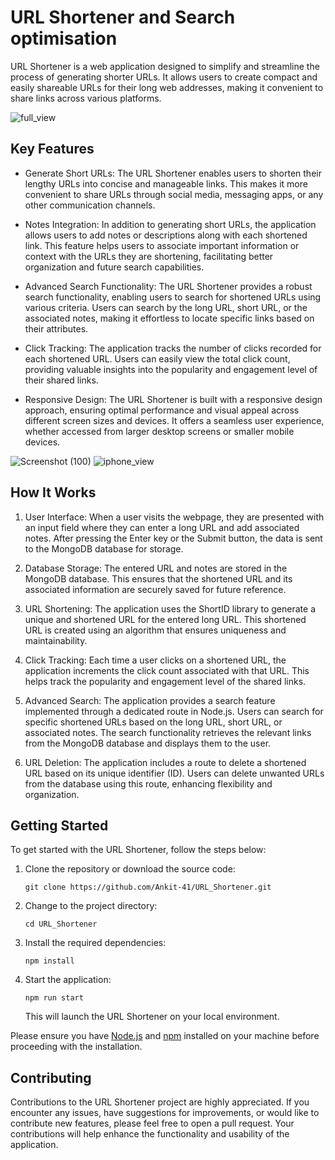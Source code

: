 # URL Shortener and Search optimisation

URL Shortener is a web application designed to simplify and streamline the process of generating shorter URLs. It allows users to create compact and easily shareable URLs for their long web addresses, making it convenient to share links across various platforms.


![full_view](https://github.com/Ankit-41/URL_Shortner/assets/98843149/41f0b8b8-2087-43b4-8d3b-ef747a1d5b4a)


## Key Features

- Generate Short URLs: The URL Shortener enables users to shorten their lengthy URLs into concise and manageable links. This makes it more convenient to share URLs through social media, messaging apps, or any other communication channels.

- Notes Integration: In addition to generating short URLs, the application allows users to add notes or descriptions along with each shortened link. This feature helps users to associate important information or context with the URLs they are shortening, facilitating better organization and future search capabilities.

- Advanced Search Functionality: The URL Shortener provides a robust search functionality, enabling users to search for shortened URLs using various criteria. Users can search by the long URL, short URL, or the associated notes, making it effortless to locate specific links based on their attributes.

- Click Tracking: The application tracks the number of clicks recorded for each shortened URL. Users can easily view the total click count, providing valuable insights into the popularity and engagement level of their shared links.

- Responsive Design: The URL Shortener is built with a responsive design approach, ensuring optimal performance and visual appeal across different screen sizes and devices. It offers a seamless user experience, whether accessed from larger desktop screens or smaller mobile devices.

![Screenshot (100)](https://github.com/Ankit-41/URL_Shortner/assets/98843149/db8c742b-c969-4f2f-aede-a49b632c3e5b)     ![iphone_view](https://github.com/Ankit-41/URL_Shortner/assets/98843149/4faf369f-3b6f-4266-8660-2d644c15034e)


## How It Works

1. User Interface: When a user visits the webpage, they are presented with an input field where they can enter a long URL and add associated notes. After pressing the Enter key or the Submit button, the data is sent to the MongoDB database for storage.

2. Database Storage: The entered URL and notes are stored in the MongoDB database. This ensures that the shortened URL and its associated information are securely saved for future reference.

3. URL Shortening: The application uses the ShortID library to generate a unique and shortened URL for the entered long URL. This shortened URL is created using an algorithm that ensures uniqueness and maintainability.

4. Click Tracking: Each time a user clicks on a shortened URL, the application increments the click count associated with that URL. This helps track the popularity and engagement level of the shared links.

5. Advanced Search: The application provides a search feature implemented through a dedicated route in Node.js. Users can search for specific shortened URLs based on the long URL, short URL, or associated notes. The search functionality retrieves the relevant links from the MongoDB database and displays them to the user.

6. URL Deletion: The application includes a route to delete a shortened URL based on its unique identifier (ID). Users can delete unwanted URLs from the database using this route, enhancing flexibility and organization.

## Getting Started

To get started with the URL Shortener, follow the steps below:

1. Clone the repository or download the source code:

   ```
   git clone https://github.com/Ankit-41/URL_Shortener.git
   ```

2. Change to the project directory:

   ```
   cd URL_Shortener
   ```

3. Install the required dependencies:

   ```
   npm install
   ```

4. Start the application:

   ```
   npm run start
   ```

   This will launch the URL Shortener on your local environment.

Please ensure you have [Node.js](https://nodejs.org) and [npm](https://www.npmjs.com) installed on your machine before proceeding with the installation.

## Contributing

Contributions to the URL Shortener project are highly appreciated. If you encounter any issues, have suggestions for improvements, or would like to contribute new features, please feel free to open a pull request. Your contributions will help enhance the functionality and usability of the application.

